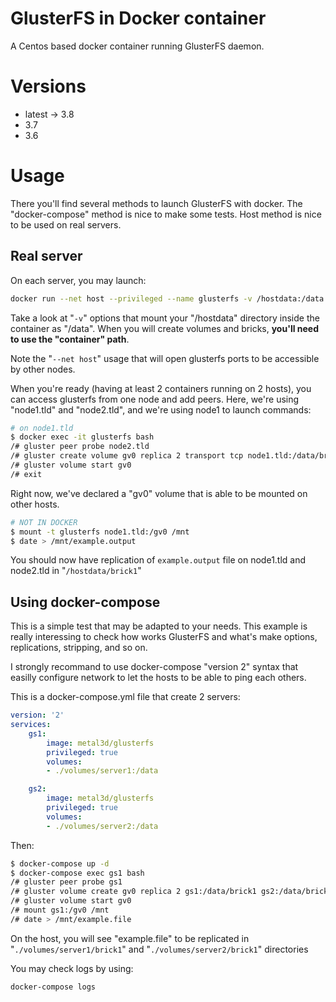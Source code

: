 # GlusterFS in Docker container

A Centos based docker container running GlusterFS daemon.

# Versions

- latest -> 3.8
- 3.7
- 3.6

# Usage

There you'll find several methods to launch GlusterFS with docker. The "docker-compose" method is nice to make some tests. Host method is nice to be used on real servers. 

## Real server

On each server, you may launch:

```bash
docker run --net host --privileged --name glusterfs -v /hostdata:/data  metal3d/glusterfs
```

Take a look at "`-v`" options that mount your "/hostdata" directory inside the container as "/data". 
When you will create volumes and bricks, **you'll need to use the "container" path**. 

Note the "`--net host`" usage that will open glusterfs ports to be accessible by other nodes. 

When you're ready (having at least 2 containers running on 2 hosts), you can access glusterfs from one node and add peers. Here, we're using "node1.tld" and "node2.tld", and we're using node1 to launch commands:

```bash
# on node1.tld
$ docker exec -it glusterfs bash
/# gluster peer probe node2.tld
/# gluster create volume gv0 replica 2 transport tcp node1.tld:/data/brick1 node2.tld:/data/brick1 force
/# gluster volume start gv0
/# exit
```

Right now, we've declared a "gv0" volume that is able to be mounted on other hosts.

```bash
# NOT IN DOCKER
$ mount -t glusterfs node1.tld:/gv0 /mnt
$ date > /mnt/example.output
```

You should now have replication of `example.output` file on node1.tld and node2.tld in "`/hostdata/brick1`"

## Using docker-compose

This is a simple test that may be adapted to your needs. This example is really interessing to check how works GlusterFS and what's make options, replications, stripping, and so on.

I strongly recommand to use docker-compose "version 2" syntax that easilly configure network to let the hosts to be able to ping each others.   


This is a docker-compose.yml file that create 2 servers:

```yaml
version: '2'
services:
    gs1:
        image: metal3d/glusterfs
        privileged: true
        volumes:
        - ./volumes/server1:/data

    gs2:
        image: metal3d/glusterfs
        privileged: true
        volumes:
        - ./volumes/server2:/data
```

Then:

```bash
$ docker-compose up -d
$ docker-compose exec gs1 bash
/# gluster peer probe gs1
/# gluster volume create gv0 replica 2 gs1:/data/brick1 gs2:/data/brick1 force
/# gluster volume start gv0
/# mount gs1:/gv0 /mnt
/# date > /mnt/example.file
```

On the host, you will see "example.file" to be replicated in "`./volumes/server1/brick1`" and "`./volumes/server2/brick1`" directories

You may check logs by using:

```bash
docker-compose logs
```


